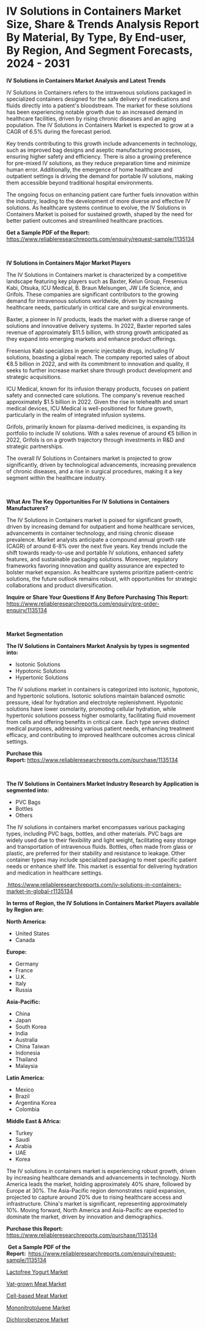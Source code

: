 <p><h1>IV Solutions in Containers Market Size, Share & Trends Analysis Report By Material, By Type, By End-user, By Region, And Segment Forecasts, 2024 - 2031</h1></p><p><strong>IV Solutions in Containers Market Analysis and Latest Trends</strong></p>
<p><p>IV Solutions in Containers refers to the intravenous solutions packaged in specialized containers designed for the safe delivery of medications and fluids directly into a patient's bloodstream. The market for these solutions has been experiencing notable growth due to an increased demand in healthcare facilities, driven by rising chronic diseases and an aging population. The IV Solutions in Containers Market is expected to grow at a CAGR of 6.5% during the forecast period.</p><p>Key trends contributing to this growth include advancements in technology, such as improved bag designs and aseptic manufacturing processes, ensuring higher safety and efficiency. There is also a growing preference for pre-mixed IV solutions, as they reduce preparation time and minimize human error. Additionally, the emergence of home healthcare and outpatient settings is driving the demand for portable IV solutions, making them accessible beyond traditional hospital environments.</p><p>The ongoing focus on enhancing patient care further fuels innovation within the industry, leading to the development of more diverse and effective IV solutions. As healthcare systems continue to evolve, the IV Solutions in Containers Market is poised for sustained growth, shaped by the need for better patient outcomes and streamlined healthcare practices.</p></p>
<p><strong>Get a Sample PDF of the Report:&nbsp;</strong> <a href="https://www.reliableresearchreports.com/enquiry/request-sample/1135134?utm_campaign=31&utm_medium=2&utm_source=Github&utm_content=ia&utm_term=09102024&utm_id=iv-solutions-in-containers">https://www.reliableresearchreports.com/enquiry/request-sample/1135134</a></p>
<p>&nbsp;</p>
<p><strong>IV Solutions in Containers Major Market Players</strong></p>
<p><p>The IV Solutions in Containers market is characterized by a competitive landscape featuring key players such as Baxter, Kelun Group, Fresenius Kabi, Otsuka, ICU Medical, B. Braun Melsungen, JW Life Science, and Grifols. These companies are significant contributors to the growing demand for intravenous solutions worldwide, driven by increasing healthcare needs, particularly in critical care and surgical environments.</p><p>Baxter, a pioneer in IV products, leads the market with a diverse range of solutions and innovative delivery systems. In 2022, Baxter reported sales revenue of approximately $11.5 billion, with strong growth anticipated as they expand into emerging markets and enhance product offerings.</p><p>Fresenius Kabi specializes in generic injectable drugs, including IV solutions, boasting a global reach. The company reported sales of about €8.5 billion in 2022, and with its commitment to innovation and quality, it seeks to further increase market share through product development and strategic acquisitions.</p><p>ICU Medical, known for its infusion therapy products, focuses on patient safety and connected care solutions. The company's revenue reached approximately $1.5 billion in 2022. Given the rise in telehealth and smart medical devices, ICU Medical is well-positioned for future growth, particularly in the realm of integrated infusion systems.</p><p>Grifols, primarily known for plasma-derived medicines, is expanding its portfolio to include IV solutions. With a sales revenue of around €5 billion in 2022, Grifols is on a growth trajectory through investments in R&D and strategic partnerships.</p><p>The overall IV Solutions in Containers market is projected to grow significantly, driven by technological advancements, increasing prevalence of chronic diseases, and a rise in surgical procedures, making it a key segment within the healthcare industry.</p></p>
<p>&nbsp;</p>
<p><strong>What Are The Key Opportunities For IV Solutions in Containers Manufacturers?</strong></p>
<p><p>The IV Solutions in Containers market is poised for significant growth, driven by increasing demand for outpatient and home healthcare services, advancements in container technology, and rising chronic disease prevalence. Market analysts anticipate a compound annual growth rate (CAGR) of around 6-8% over the next five years. Key trends include the shift towards ready-to-use and portable IV solutions, enhanced safety features, and sustainable packaging solutions. Moreover, regulatory frameworks favoring innovation and quality assurance are expected to bolster market expansion. As healthcare systems prioritize patient-centric solutions, the future outlook remains robust, with opportunities for strategic collaborations and product diversification.</p></p>
<p><strong>Inquire or Share Your Questions If Any Before Purchasing This Report:</strong> <a href="https://www.reliableresearchreports.com/enquiry/pre-order-enquiry/1135134?utm_campaign=31&utm_medium=2&utm_source=Github&utm_content=ia&utm_term=09102024&utm_id=iv-solutions-in-containers">https://www.reliableresearchreports.com/enquiry/pre-order-enquiry/1135134</a></p>
<p>&nbsp;</p>
<p><strong>Market Segmentation</strong></p>
<p><strong>The IV Solutions in Containers Market Analysis by types is segmented into:</strong></p>
<p><ul><li>Isotonic Solutions</li><li>Hypotonic Solutions</li><li>Hypertonic Solutions</li></ul></p>
<p><p>The IV solutions market in containers is categorized into isotonic, hypotonic, and hypertonic solutions. Isotonic solutions maintain balanced osmotic pressure, ideal for hydration and electrolyte replenishment. Hypotonic solutions have lower osmolarity, promoting cellular hydration, while hypertonic solutions possess higher osmolarity, facilitating fluid movement from cells and offering benefits in critical care. Each type serves distinct medical purposes, addressing various patient needs, enhancing treatment efficacy, and contributing to improved healthcare outcomes across clinical settings.</p></p>
<p><strong>Purchase this Report:&nbsp;</strong><a href="https://www.reliableresearchreports.com/purchase/1135134?utm_campaign=31&utm_medium=2&utm_source=Github&utm_content=ia&utm_term=09102024&utm_id=iv-solutions-in-containers">https://www.reliableresearchreports.com/purchase/1135134</a></p>
<p>&nbsp;</p>
<p><strong>The IV Solutions in Containers Market Industry Research by Application is segmented into:</strong></p>
<p><ul><li>PVC Bags</li><li>Bottles</li><li>Others</li></ul></p>
<p><p>The IV solutions in containers market encompasses various packaging types, including PVC bags, bottles, and other materials. PVC bags are widely used due to their flexibility and light weight, facilitating easy storage and transportation of intravenous fluids. Bottles, often made from glass or plastic, are preferred for their stability and resistance to leakage. Other container types may include specialized packaging to meet specific patient needs or enhance shelf life. This market is essential for delivering hydration and medication in healthcare settings.</p></p>
<p><a href="https://www.reliableresearchreports.com/iv-solutions-in-containers-market-in-global-r1135134?utm_campaign=31&utm_medium=2&utm_source=Github&utm_content=ia&utm_term=09102024&utm_id=iv-solutions-in-containers">&nbsp;https://www.reliableresearchreports.com/iv-solutions-in-containers-market-in-global-r1135134</a></p>
<p><strong>In terms of Region, the IV Solutions in Containers Market Players available by Region are:</strong></p>
<p>
    <p> <strong> North America: </strong>
        <ul>
            <li>United States</li>
            <li>Canada</li>
        </ul>
        </p> 
    <p> <strong> Europe: </strong>
        <ul>
            <li>Germany</li>
            <li>France</li>
            <li>U.K.</li>
            <li>Italy</li>
            <li>Russia</li>
        </ul>
        </p> 
    <p> <strong> Asia-Pacific: </strong>
        <ul>
            <li>China</li>
            <li>Japan</li>
            <li>South Korea</li>
            <li>India</li>
            <li>Australia</li>
            <li>China Taiwan</li>
            <li>Indonesia</li>
            <li>Thailand</li>
            <li>Malaysia</li>
        </ul>
        </p> 
    <p> <strong> Latin America: </strong>
        <ul>
            <li>Mexico</li>
            <li>Brazil</li>
            <li>Argentina Korea</li>
            <li>Colombia</li>
        </ul>
        </p> 
    <p> <strong> Middle East & Africa: </strong>
        <ul>
            <li>Turkey</li>
            <li>Saudi</li>
            <li>Arabia</li>
            <li>UAE</li>
            <li>Korea</li>
        </ul>
    </p>
    </p>
<p><p>The IV solutions in containers market is experiencing robust growth, driven by increasing healthcare demands and advancements in technology. North America leads the market, holding approximately 40% share, followed by Europe at 30%. The Asia-Pacific region demonstrates rapid expansion, projected to capture around 20% due to rising healthcare access and infrastructure. China's market is significant, representing approximately 10%. Moving forward, North America and Asia-Pacific are expected to dominate the market, driven by innovation and demographics.</p></p>
<p><strong>Purchase this Report: </strong><a href="https://www.reliableresearchreports.com/purchase/1135134?utm_campaign=31&utm_medium=2&utm_source=Github&utm_content=ia&utm_term=09102024&utm_id=iv-solutions-in-containers">https://www.reliableresearchreports.com/purchase/1135134</a></p>
<p>&nbsp;<strong>Get a Sample PDF of the Report:&nbsp;&nbsp;</strong><a href="https://www.reliableresearchreports.com/enquiry/request-sample/1135134?utm_campaign=31&utm_medium=2&utm_source=Github&utm_content=ia&utm_term=09102024&utm_id=iv-solutions-in-containers">https://www.reliableresearchreports.com/enquiry/request-sample/1135134</a></p>
<p><strong></strong></p>
<p><p><a href="https://issuu.com/reportprime-2/docs/lactofree-yogurt-market-size-2030.p_ccfa0922b1d851?utm_campaign=31&utm_medium=2&utm_source=Github&utm_content=ia&utm_term=09102024&utm_id=iv-solutions-in-containers">Lactofree Yogurt Market</a></p><p><a href="https://github.com/CarolLPettway/Market-Research-Report-List-1/blob/main/vat-grown-meat-market.md?utm_campaign=31&utm_medium=2&utm_source=Github&utm_content=ia&utm_term=09102024&utm_id=iv-solutions-in-containers">Vat-grown Meat Market</a></p><p><a href="https://github.com/AlesiaDushku574/Market-Research-Report-List-1/blob/main/cell-based-meat-market.md?utm_campaign=31&utm_medium=2&utm_source=Github&utm_content=ia&utm_term=09102024&utm_id=iv-solutions-in-containers">Cell-based Meat Market</a></p><p><a href="https://www.linkedin.com/pulse/emerging-technologies-reshaping-mononitrotoluene-market-impact-p4y9f?utm_campaign=31&utm_medium=2&utm_source=Github&utm_content=ia&utm_term=09102024&utm_id=iv-solutions-in-containers">Mononitrotoluene Market</a></p><p><a href="https://www.linkedin.com/pulse/insights-dichlorobenzene-industry-market-financial-status-size-cjfdf?utm_campaign=31&utm_medium=2&utm_source=Github&utm_content=ia&utm_term=09102024&utm_id=iv-solutions-in-containers">Dichlorobenzene Market</a></p></p>